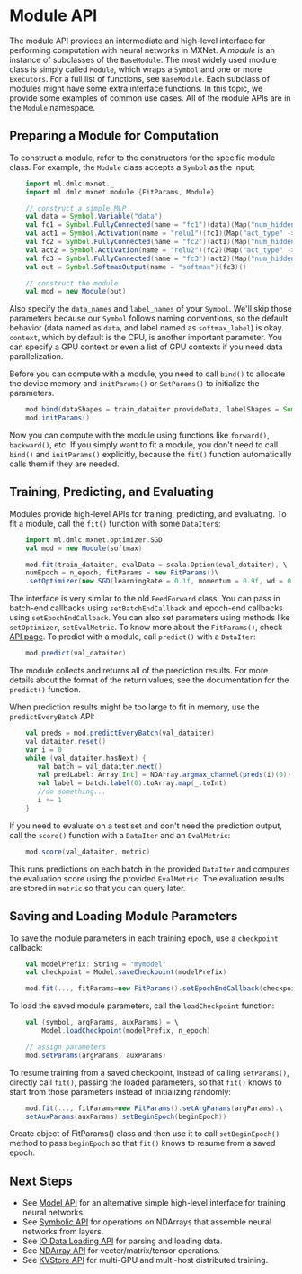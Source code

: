 # Module API
The module API provides an intermediate and high-level interface for performing computation with neural networks in MXNet. A *module* is an instance of subclasses of the `BaseModule`. The most widely used module class is simply called `Module`, which wraps a `Symbol` and one or more `Executors`. For a full list of functions, see  `BaseModule`.
Each subclass of modules might have some extra interface functions. In this topic, we provide some examples of common use cases. All of the module APIs are in the `Module` namespace.

## Preparing a Module for Computation

To construct a module, refer to the constructors for the specific module class. For example, the `Module` class accepts a `Symbol` as the input:

```scala
    import ml.dmlc.mxnet._
    import ml.dmlc.mxnet.module.{FitParams, Module}

    // construct a simple MLP
    val data = Symbol.Variable("data")
    val fc1 = Symbol.FullyConnected(name = "fc1")(data)(Map("num_hidden" -> 128))
    val act1 = Symbol.Activation(name = "relu1")(fc1)(Map("act_type" -> "relu"))
    val fc2 = Symbol.FullyConnected(name = "fc2")(act1)(Map("num_hidden" -> 64))
    val act2 = Symbol.Activation(name = "relu2")(fc2)(Map("act_type" -> "relu"))
    val fc3 = Symbol.FullyConnected(name = "fc3")(act2)(Map("num_hidden" -> 10))
    val out = Symbol.SoftmaxOutput(name = "softmax")(fc3)()

    // construct the module
    val mod = new Module(out)
```

Also specify the `data_names` and `label_names` of your `Symbol`. We'll skip those parameters because our `Symbol` follows naming conventions, so the default behavior (data named as `data`, and label named as `softmax_label`) is okay. `context`, which by default is the CPU, is another important parameter. You can specify a GPU context or even a list of GPU contexts if you need data parallelization.

Before you can compute with a module, you need to call `bind()` to allocate the device memory and `initParams()` or `SetParams()` to initialize the parameters.

```scala
    mod.bind(dataShapes = train_dataiter.provideData, labelShapes = Some(train_dataiter.provideLabel))
    mod.initParams()
```

Now you can compute with the module using functions like `forward()`, `backward()`, etc. If you simply want to fit a module, you don't need to call `bind()` and `initParams()` explicitly, because the `fit()` function automatically calls them if they are needed.

## Training, Predicting, and Evaluating

Modules provide high-level APIs for training, predicting, and evaluating. To fit a module, call the `fit()` function with some `DataIter`s:

```scala
    import ml.dmlc.mxnet.optimizer.SGD
    val mod = new Module(softmax)

    mod.fit(train_dataiter, evalData = scala.Option(eval_dataiter), \
    numEpoch = n_epoch, fitParams = new FitParams()\
    .setOptimizer(new SGD(learningRate = 0.1f, momentum = 0.9f, wd = 0.0001f)))
```

The interface is very similar to the old `FeedForward` class. You can pass in batch-end callbacks using `setBatchEndCallback` and epoch-end callbacks using `setEpochEndCallback`. You can also set parameters using methods like `setOptimizer`, `setEvalMetric`. To know more about the `FitParams()`, check [API page](http://mxnet.io/api/scala/docs/index.html#ml.dmlc.mxnet.module.FitParams). To predict with a module, call `predict()` with a `DataIter`:

```scala
    mod.predict(val_dataiter)
```

The module collects and returns all of the prediction results. For more details about the format of the return values, see the documentation for the `predict()` function.

When prediction results might be too large to fit in memory, use the `predictEveryBatch` API:

```scala
    val preds = mod.predictEveryBatch(val_dataiter)
    val_dataiter.reset()
    var i = 0
    while (val_dataiter.hasNext) {
       val batch = val_dataiter.next()
       val predLabel: Array[Int] = NDArray.argmax_channel(preds(i)(0)).toArray.map(_.toInt)
       val label = batch.label(0).toArray.map(_.toInt)
       //do something...
       i += 1
    }
```

If you need to evaluate on a test set and don't need the prediction output, call the `score()` function with a `DataIter` and an `EvalMetric`:

```scala
    mod.score(val_dataiter, metric)
```

This runs predictions on each batch in the provided `DataIter` and computes the evaluation score using the provided `EvalMetric`. The evaluation results are stored in `metric` so that you can query later.

## Saving and Loading Module Parameters

To save the module parameters in each training epoch, use a `checkpoint` callback:

```scala
    val modelPrefix: String = "mymodel"
    val checkpoint = Model.saveCheckpoint(modelPrefix)

    mod.fit(..., fitParams=new FitParams().setEpochEndCallback(checkpoint))
```

To load the saved module parameters, call the `loadCheckpoint` function:

```scala
    val (symbol, argParams, auxParams) = \
        Model.loadCheckpoint(modelPrefix, n_epoch)

    // assign parameters
    mod.setParams(argParams, auxParams)
```

To resume training from a saved checkpoint, instead of calling `setParams()`, directly call `fit()`, passing the loaded parameters, so that `fit()` knows to start from those parameters instead of initializing randomly:

```scala
    mod.fit(..., fitParams=new FitParams().setArgParams(argParams).\
    setAuxParams(auxParams).setBeginEpoch(beginEpoch))
```

Create object of FitParams() class and then use it to call `setBeginEpoch()` method to pass `beginEpoch` so that `fit()` knows to resume from a saved epoch.


## Next Steps
* See [Model API](model.md) for an alternative simple high-level interface for training neural networks.
* See [Symbolic API](symbol.md) for operations on NDArrays that assemble neural networks from layers.
* See [IO Data Loading API](io.md) for parsing and loading data.
* See [NDArray API](ndarray.md) for vector/matrix/tensor operations.
* See [KVStore API](kvstore.md) for multi-GPU and multi-host distributed training.
